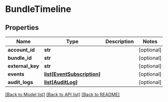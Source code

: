 # BundleTimeline

## Properties
Name | Type | Description | Notes
------------ | ------------- | ------------- | -------------
**account_id** | **str** |  | [optional] 
**bundle_id** | **str** |  | [optional] 
**external_key** | **str** |  | [optional] 
**events** | [**list[EventSubscription]**](EventSubscription.md) |  | [optional] 
**audit_logs** | [**list[AuditLog]**](AuditLog.md) |  | [optional] 

[[Back to Model list]](../README.md#documentation-for-models) [[Back to API list]](../README.md#documentation-for-api-endpoints) [[Back to README]](../README.md)

